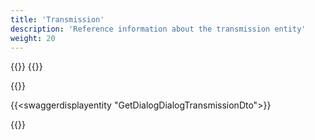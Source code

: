```yaml
---
title: 'Transmission'
description: 'Reference information about the transmission entity'
weight: 20
---
```


{{<dialogportenswaggerselector>}}
{{<swaggerload>}}

{{<notyetwritten>}}


{{<swaggerdisplayentity "GetDialogDialogTransmissionDto">}}

{{<children />}}

